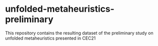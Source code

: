 # unfolded-metaheuristics-preliminary
This repository contains the resulting dataset of the preliminary study on unfolded metaheuristics presented in CEC21
